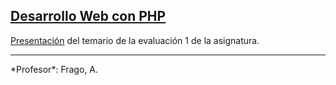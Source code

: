 <p align="center">
  <a href="http://cuatrov1-cp5028.wordpresstemporal.com/wp-content/uploads/2019/07/logo-cuatrovientos-2-1.png" />
</p>


## Desarrollo Web con PHP

[Presentación](https://anderfrago.github.io/slides-dam2-ev1-desarrollo-web-php/) del temario de la evaluación 1 de la asignatura.

<hr/>
*Profesor*: Frago, A.
